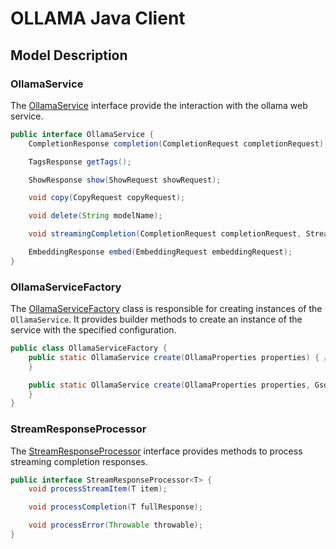 # OLLAMA Java Client

## Model Description

### OllamaService

The [OllamaService](src/main/java/es/omarall/ollama/OllamaService.java) interface provide the interaction with the
ollama web service.

```java
public interface OllamaService {
    CompletionResponse completion(CompletionRequest completionRequest);

    TagsResponse getTags();

    ShowResponse show(ShowRequest showRequest);

    void copy(CopyRequest copyRequest);

    void delete(String modelName);

    void streamingCompletion(CompletionRequest completionRequest, StreamResponseProcessor<String> handler);

    EmbeddingResponse embed(EmbeddingRequest embeddingRequest);
}
```

### OllamaServiceFactory

The [OllamaServiceFactory](src/main/java/es/omarall/ollama/OllamaServiceFactory.java) class is responsible for creating
instances of the `OllamaService`. It provides builder methods
to create an instance of the service with the specified configuration.

```java
public class OllamaServiceFactory {
    public static OllamaService create(OllamaProperties properties) { // ...
    }

    public static OllamaService create(OllamaProperties properties, Gson gson) { // ...
    }
}
```

### StreamResponseProcessor

The [StreamResponseProcessor](src/main/java/es/omarall/ollama/StreamResponseProcessor.java) interface provides methods
to process streaming completion responses.

```java
public interface StreamResponseProcessor<T> {
    void processStreamItem(T item);

    void processCompletion(T fullResponse);

    void processError(Throwable throwable);
}
```
